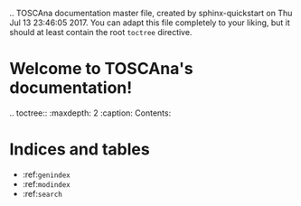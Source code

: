 .. TOSCAna documentation master file, created by
   sphinx-quickstart on Thu Jul 13 23:46:05 2017.
   You can adapt this file completely to your liking, but it should at least
   contain the root `toctree` directive.

Welcome to TOSCAna's documentation!
===================================

.. toctree::
   :maxdepth: 2
   :caption: Contents:



Indices and tables
==================

* :ref:`genindex`
* :ref:`modindex`
* :ref:`search`
